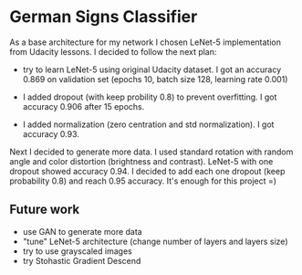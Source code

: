 # German Signs Classifier

As a base architecture for my network I chosen LeNet-5 implementation from Udacity lessons. I decided to follow the next plan:

* try to learn LeNet-5 using original Udacity dataset. I got an accuracy 0.869 on validation set (epochs 10, batch size 128, learning rate 0.001)

* I added dropout (with keep probility 0.8) to prevent overfitting. I got accuracy 0.906 after 15 epochs.

* I added normalization (zero centration and std normalization). I got accuracy 0.93.

Next I decided to generate more data. I used standard rotation with random angle and color distortion (brightness and contrast). LeNet-5 with one dropout showed accuracy 0.94. I decided to add each one dropout (keep probability 0.8) and reach 0.95 accuracy. It's enough for this project =)

## Future work

* use GAN to generate more data
* "tune" LeNet-5 architecture (change number of layers and layers size)
* try to use grayscaled images
* try Stohastic Gradient Descend